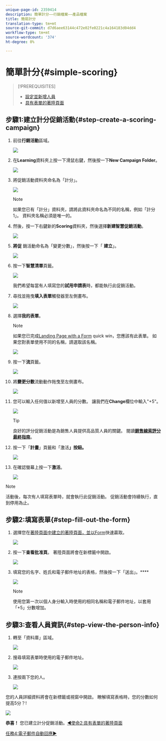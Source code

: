 ```yaml
---
unique-page-id: 2359414
description: 簡單計分——行銷檔案——產品檔案
title: 簡易計分
translation-type: tm+mt
source-git-commit: d7d6aee63144c472e02fe0221c4a164183d04dd4
workflow-type: tm+mt
source-wordcount: '374'
ht-degree: 0%

---
```



# 簡單計分{#simple-scoring}

>[!PREREQUISITES]
>
>* [設定並新增人員](get-set-up-and-add-a-person.md)
>* [具有表單的著陸頁面](landing-page-with-a-form.md)


## 步驟1:建立計分促銷活動{#step-create-a-scoring-campaign}

1. 前往&#x200B;**行銷活動**&#x200B;區域。

   ![](assets/ma-1.png)

1. 在&#x200B;**Learning**&#x200B;資料夾上按一下滑鼠右鍵，然後按一下&#x200B;**New Campaign Folder**。

   ![](assets/two-2.png)

1. 將促銷活動資料夾命名為「計分」。

   ![](assets/three-1.png)

   >[!NOTE]
   >
   >如果您已有「計分」資料夾，請將此資料夾命名為不同的名稱，例如「計分1」。 資料夾名稱必須是唯一的。

1. 然後，按一下右鍵新的&#x200B;**Scoring**&#x200B;資料夾，然後選擇&#x200B;**新建智慧促銷活動**。

   ![](assets/four.png)

1. **將促** 銷活動命名為「變更分數」，然後按一下「 **建立**」。

   ![](assets/five-1.png)

1. 按一下&#x200B;**智慧清單**&#x200B;頁籤。

   ![](assets/six-1.png)

   我們希望每當有人填寫您的&#x200B;**試用申請表**&#x200B;時，都能執行此促銷活動。

1. 尋找並拖曳&#x200B;**填入表單**&#x200B;觸發器至左側畫布。

   ![](assets/image2014-9-24-11-3a43-3a35.png)

1. 選擇&#x200B;**我的表單**。

   >[!NOTE]
   >
   >如果您已完成[Landing Page with a Form](/help/marketo/getting-started/quick-wins/landing-page-with-a-form.md) quick win，您應該有此表單。 如果您對表單使用不同的名稱，請選取該名稱。

   ![](assets/image2014-9-24-11-3a44-3a16.png)

1. 按一下&#x200B;**流**&#x200B;頁籤。

   ![](assets/image2014-9-24-11-3a44-3a33.png)

1. 將&#x200B;**變更分數**&#x200B;流動動作拖曳至左側畫布。

   ![](assets/image2014-9-24-11-3a44-3a45.png)

1. 您可以輸入任何值以新增至人員的分數。 讓我們在&#x200B;**Change**&#x200B;欄位中輸入&quot;+5&quot;。

   ![](assets/eleven-1.png)

   >[!TIP]
   >
   >良好的評分促銷活動是為銷售人員提供高品質人員的關鍵。 閱讀&#x200B;[**銷售線索評分最終指南**](https://www.marketo.com/definitive-guides/lead-scoring/)。

1. 按一下「**計畫**」頁籤和「激活&#x200B;**」按鈕。**

   ![](assets/twelve-1.png)

1. 在確認螢幕上按一下&#x200B;**激活**。

   ![](assets/thirteen-1.png)

>[!NOTE]
>
>活動後，每次有人填寫表單時，就會執行此促銷活動。 促銷活動會持續執行，直到停用為止。

## 步驟2:填寫表單{#step-fill-out-the-form}

1. 選擇您在[著陸頁面中建立的著陸頁面，並以Form](/help/marketo/getting-started/quick-wins/landing-page-with-a-form.md)快速贏取。

   ![](assets/fourteen-1.png)

1. 按一下&#x200B;**查看批准頁**。 著陸頁面將會在新標籤中開啟。

   ![](assets/image2014-9-24-11-3a47-3a51.png)

1. 填寫您的名字、姓氏和電子郵件地址的表格，然後按一下「送出」。****

   ![](assets/image2014-9-24-11-3a47-3a59.png)

   >[!NOTE]
   >
   >使用您第一次以個人身分輸入時使用的相同名稱和電子郵件地址，以套用「+5」分數增加。

## 步驟3:查看人員資訊{#step-view-the-person-info}

1. 轉至「資料庫」區域。

   ![](assets/db-2.png)

1. 搜尋填寫表單時使用的電子郵件地址。

   ![](assets/eighteen.png)

1. 連按兩下您的人。

   ![](assets/nineteen.png)

您的人員詳細資料將會在新標籤或視窗中開啟。 瞭解填寫表格時，您的分數如何提高5分？!

![](assets/twenty.png)

**恭喜！** 您已建立計分促銷活動。[◄使命2:具有表單的著陸頁面](/help/marketo/getting-started/quick-wins/landing-page-with-a-form.md)

[任務4:電子郵件自動回應►](/help/marketo/getting-started/quick-wins/email-auto-response.md)
